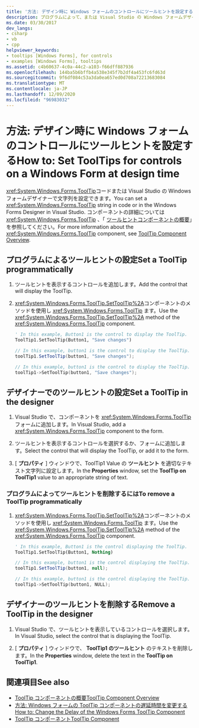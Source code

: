 ```yaml
---
title: '方法: デザイン時に Windows フォームのコントロールにツールヒントを設定する'
description: プログラムによって、または Visual Studio の Windows フォームデザイナーで、コントロールのツールヒントを設定する方法について説明します。
ms.date: 03/30/2017
dev_langs:
- csharp
- vb
- cpp
helpviewer_keywords:
- tooltips [Windows Forms], for controls
- examples [Windows Forms], tooltips
ms.assetid: c4b60637-4c0a-44c2-a103-f66dff887936
ms.openlocfilehash: 144ba5b6bffb4a538e345f7b2df4a453fc6fd63d
ms.sourcegitcommit: 9f6df084c53a3da0ea657ed0d708a72213683084
ms.translationtype: MT
ms.contentlocale: ja-JP
ms.lasthandoff: 12/09/2020
ms.locfileid: "96983032"
---
```

# <a name="how-to-set-tooltips-for-controls-on-a-windows-form-at-design-time"></a><span data-ttu-id="10168-103">方法: デザイン時に Windows フォームのコントロールにツールヒントを設定する</span><span class="sxs-lookup"><span data-stu-id="10168-103">How to: Set ToolTips for controls on a Windows Form at design time</span></span>

<span data-ttu-id="10168-104"><xref:System.Windows.Forms.ToolTip>コードまたは Visual Studio の Windows フォームデザイナーで文字列を設定できます。</span><span class="sxs-lookup"><span data-stu-id="10168-104">You can set a <xref:System.Windows.Forms.ToolTip> string in code or in the Windows Forms Designer in Visual Studio.</span></span> <span data-ttu-id="10168-105">コンポーネントの詳細については <xref:System.Windows.Forms.ToolTip> 、「 [ツールヒントコンポーネントの概要](tooltip-component-overview-windows-forms.md)」を参照してください。</span><span class="sxs-lookup"><span data-stu-id="10168-105">For more information about the <xref:System.Windows.Forms.ToolTip> component, see [ToolTip Component Overview](tooltip-component-overview-windows-forms.md).</span></span>

## <a name="set-a-tooltip-programmatically"></a><span data-ttu-id="10168-106">プログラムによるツールヒントの設定</span><span class="sxs-lookup"><span data-stu-id="10168-106">Set a ToolTip programmatically</span></span>

1. <span data-ttu-id="10168-107">ツールヒントを表示するコントロールを追加します。</span><span class="sxs-lookup"><span data-stu-id="10168-107">Add the control that will display the ToolTip.</span></span>

2. <span data-ttu-id="10168-108"><xref:System.Windows.Forms.ToolTip.SetToolTip%2A>コンポーネントのメソッドを使用し <xref:System.Windows.Forms.ToolTip> ます。</span><span class="sxs-lookup"><span data-stu-id="10168-108">Use the <xref:System.Windows.Forms.ToolTip.SetToolTip%2A> method of the <xref:System.Windows.Forms.ToolTip> component.</span></span>

    ```vb
    ' In this example, Button1 is the control to display the ToolTip.
    ToolTip1.SetToolTip(Button1, "Save changes")
    ```

    ```csharp
    // In this example, button1 is the control to display the ToolTip.
    toolTip1.SetToolTip(button1, "Save changes");
    ```

    ```cpp
    // In this example, button1 is the control to display the ToolTip.
    toolTip1->SetToolTip(button1, "Save changes");
    ```

## <a name="set-a-tooltip-in-the-designer"></a><span data-ttu-id="10168-109">デザイナーでのツールヒントの設定</span><span class="sxs-lookup"><span data-stu-id="10168-109">Set a ToolTip in the designer</span></span>

1. <span data-ttu-id="10168-110">Visual Studio で、コンポーネントを <xref:System.Windows.Forms.ToolTip> フォームに追加します。</span><span class="sxs-lookup"><span data-stu-id="10168-110">In Visual Studio, add a <xref:System.Windows.Forms.ToolTip> component to the form.</span></span>

2. <span data-ttu-id="10168-111">ツールヒントを表示するコントロールを選択するか、フォームに追加します。</span><span class="sxs-lookup"><span data-stu-id="10168-111">Select the control that will display the ToolTip, or add it to the form.</span></span>

3. <span data-ttu-id="10168-112">[ **プロパティ** ] ウィンドウで、ToolTip1 Value の **ツールヒント** を適切なテキスト文字列に設定します。</span><span class="sxs-lookup"><span data-stu-id="10168-112">In the **Properties** window, set the **ToolTip on ToolTip1** value to an appropriate string of text.</span></span>

### <a name="to-remove-a-tooltip-programmatically"></a><span data-ttu-id="10168-113">プログラムによってツールヒントを削除するには</span><span class="sxs-lookup"><span data-stu-id="10168-113">To remove a ToolTip programmatically</span></span>

1. <span data-ttu-id="10168-114"><xref:System.Windows.Forms.ToolTip.SetToolTip%2A>コンポーネントのメソッドを使用し <xref:System.Windows.Forms.ToolTip> ます。</span><span class="sxs-lookup"><span data-stu-id="10168-114">Use the <xref:System.Windows.Forms.ToolTip.SetToolTip%2A> method of the <xref:System.Windows.Forms.ToolTip> component.</span></span>

    ```vb
    ' In this example, Button1 is the control displaying the ToolTip.
    ToolTip1.SetToolTip(Button1, Nothing)
    ```

    ```csharp
    // In this example, button1 is the control displaying the ToolTip.
    toolTip1.SetToolTip(button1, null);
    ```

    ```cpp
    // In this example, button1 is the control displaying the ToolTip.
    toolTip1->SetToolTip(button1, NULL);
    ```

## <a name="remove-a-tooltip-in-the-designer"></a><span data-ttu-id="10168-115">デザイナーのツールヒントを削除する</span><span class="sxs-lookup"><span data-stu-id="10168-115">Remove a ToolTip in the designer</span></span>

1. <span data-ttu-id="10168-116">Visual Studio で、ツールヒントを表示しているコントロールを選択します。</span><span class="sxs-lookup"><span data-stu-id="10168-116">In Visual Studio, select the control that is displaying the ToolTip.</span></span>

2. <span data-ttu-id="10168-117">[ **プロパティ** ] ウィンドウで、 **ToolTip1 のツールヒント** のテキストを削除します。</span><span class="sxs-lookup"><span data-stu-id="10168-117">In the **Properties** window, delete the text in the **ToolTip on ToolTip1**.</span></span>

## <a name="see-also"></a><span data-ttu-id="10168-118">関連項目</span><span class="sxs-lookup"><span data-stu-id="10168-118">See also</span></span>

- [<span data-ttu-id="10168-119">ToolTip コンポーネントの概要</span><span class="sxs-lookup"><span data-stu-id="10168-119">ToolTip Component Overview</span></span>](tooltip-component-overview-windows-forms.md)
- [<span data-ttu-id="10168-120">方法: Windows フォームの ToolTip コンポーネントの遅延時間を変更する</span><span class="sxs-lookup"><span data-stu-id="10168-120">How to: Change the Delay of the Windows Forms ToolTip Component</span></span>](how-to-change-the-delay-of-the-windows-forms-tooltip-component.md)
- [<span data-ttu-id="10168-121">ToolTip コンポーネント</span><span class="sxs-lookup"><span data-stu-id="10168-121">ToolTip Component</span></span>](tooltip-component-windows-forms.md)
